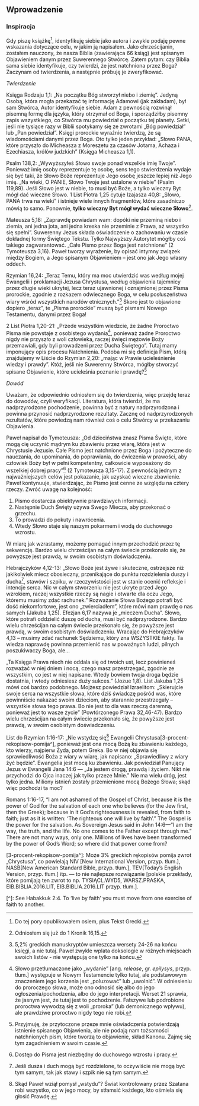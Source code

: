 ## Wprowadzenie
### Inspiracja
Gdy piszę książkę[^dotychczasowe-ksiazki], identyfikuję siebie jako autora i zwykle podaję pewne wskazania dotyczące celu, w jakim ją napisałem. Jako chrześcijanin, zostałem nauczony, że nasza Biblia (zawierająca 66 ksiąg) jest spisanym Objawieniem danym przez Suwerennego Stwórcę. Zatem pytam: czy Biblia sama siebie identyfikuje, czy twierdzi, że jest natchniona przez Boga? Zaczynam od twierdzenia, a następnie próbuję je zweryfikować.

_Twierdzenie_

Księga Rodzaju 1,1: „Na początku Bóg stworzył niebo i ziemię”. Jedyną Osobą, która mogła przekazać tę informację Adamowi (jak zakładam), był sam Stwórca, Autor identyfikuje siebie. Adam z pewnością rozwinął pisemną formę dla języka, który otrzymał od Boga, i sporządziłby pisemny zapis wszystkiego, co Stwórca mu powiedział o początku tej planety. Setki, jeśli nie tysiące razy w Biblii spotykamy się ze zwrotami „Bóg powiedział” lub „Pan powiedział”. Księgi prorockie wyraźnie twierdzą, że są wiadomościami danymi przez Boga. Oto tylko jeden przykład: „Słowo PANA, które przyszło do Micheasza z Moreszetu za czasów Jotama, Achaza i Ezechiasza, królów judzkich” (Księga Micheasza 1,1).

Psalm 138,2: „Wywyższyłeś Słowo swoje ponad wszelkie imię Twoje”. Ponieważ imię osoby reprezentuje tę osobę, sens tego stwierdzenia wydaje się być taki, że Słowo Boże reprezentuje Jego osobę jeszcze lepiej niż Jego imię. „Na wieki, O PANIE, Słowo Twoje jest ustalone w niebie” (Psalm 119,89). Jeśli Słowo jest w niebie, to musi być Boże, a tylko wieczny Byt mógł dać wieczne Słowo. 1 List Piotra 1,25 cytuje Izajasza 40,8: „Słowo, PANA trwa na wieki” i istnieje wiele innych fragmentów, które zasadniczo mówią to samo. Ponownie, **tylko wieczny Byt mógł wydać wieczne Słowo**[^wieczne-slowo].

Mateusza 5,18: „Zaprawdę powiadam wam: dopóki nie przeminą niebo i ziemia, ani jedna jota, ani jedna kreska nie przeminie z Prawa, aż wszystko się spełni”. Suwerenny Jezus składa oświadczenie o zachowaniu w czasie dokładnej formy Świętego Tekstu. Tylko Najwyższy Autorytet mógłby coś takiego zagwarantować. „Całe Pismo przez Boga jest natchnione” (2 Tymoteusza 3,16). Paweł tworzy wyrażenie, by opisać intymny związek między Bogiem, a Jego spisanym Objawieniem – jest ono jak Jego własny oddech.

Rzymian 16,24: „Teraz Temu, który ma moc utwierdzić was według mojej Ewangelii i proklamacji Jezusa Chrystusa, według objawienia tajemnicy przez długie wieki ukrytej, lecz teraz ujawnionej i oznajmionej przez Pisma prorockie, zgodnie z rozkazem odwiecznego Boga, w celu posłuszeństwa wiary wśród wszystkich narodów etnicznych.”[^pawel-doksologie-w-listach] Skoro jest to objawione dopiero „teraz”, te „Pisma prorockie” muszą być pismami Nowego Testamentu, danymi przez Boga!

2 List Piotra 1,20-21: „Przede wszystkim wiedzcie, że żadne Proroctwo Pisma nie powstaje z osobistego wydania[^slowo-uwolnic], ponieważ żadne Proroctwo nigdy nie przyszło z woli człowieka, raczej święci mężowie Boży przemawiali, gdy byli prowadzeni przez Ducha Świętego”. Tutaj mamy imponujący opis procesu Natchnienia. Podoba mi się definicja Pism, którą znajdujemy w Liście do Rzymian 2,20: „mając w Prawie ucieleśnienie wiedzy i prawdy”. Któż, jeśli nie Suwerenny Stwórca, mógłby stworzyć spisane Objawienie, które ucieleśnia poznanie i prawdę?[^przytoczone-oswiadczenia-nie-podaja-tozsamosci]

_Dowód_

Uważam, że odpowiednio odniosłem się do twierdzenia, więc przejdę teraz do dowodów, czyli weryfikacji. Literatura, która twierdzi, że ma nadprzyrodzone pochodzenie, powinna być z natury nadprzyrodzona i powinna przynosić nadprzyrodzone rezultaty. Zacznę od nadprzyrodzonych rezultatów, które powiedzą nam również coś o celu Stwórcy w przekazaniu Objawienia.

Paweł napisał do Tymoteusza: „Od dzieciństwa znasz Pisma Święte, które mogą cię uczynić mądrym ku zbawieniu przez wiarę, która jest w Chrystusie Jezusie. Całe Pismo jest natchnione przez Boga i pożyteczne do nauczania, do upominania, do poprawiania, do ćwiczenia w prawości, aby człowiek Boży był w pełni kompetentny, całkowicie wyposażony do wszelkiej dobrej pracy”[^dostep-do-pisma] (2 Tymoteusza 3,15-17). Z pewnością jednym z najważniejszych celów jest pokazanie, jak uzyskać wieczne zbawienie. Paweł kontynuuje, stwierdzając, że Pismo jest cenne ze względu na cztery rzeczy. Zwróć uwagę na kolejność: 

1. Pismo dostarcza obiektywnie prawdziwych informacji.
2. Następnie Duch Święty używa Swego Miecza, aby przekonać o grzechu.
3. To prowadzi do pokuty i nawrócenia.
4. Wtedy Słowo staje się naszym pokarmem i wodą do duchowego wzrostu.

W miarę jak wzrastamy, możemy pomagać innym przechodzić przez tę sekwencję. Bardzo wielu chrześcijan na całym świecie przekonało się, że powyższe jest prawdą, w swoim osobistym doświadczeniu.

Hebrajczyków 4,12-13: „Słowo Boże jest żywe i skuteczne, ostrzejsze niż jakikolwiek miecz obosieczny, przenikające do punktu rozdzielenia duszy i ducha[^dusza-i-duch], stawów i szpiku, w rzeczywistości jest w stanie ocenić refleksje i intencje serca. Nic w całym stworzeniu nie jest ukryte przed Jego wzrokiem, raczej wszystkie rzeczy są nagie i otwarte dla oczu Jego, któremu musimy zdać rachunek.” Rozważanie Słowa Bożego potrafi być dość niekomfortowe, jest ono „zwierciadłem”, które mówi nam prawdę o nas samych (Jakuba 1,25). Efezjan 6,17 nazywa je „mieczem Ducha”. Słowo, które potrafi oddzielić duszę od ducha, musi być nadprzyrodzone. Bardzo wielu chrześcijan na całym świecie przekonało się, że powyższe jest prawdą, w swoim osobistym doświadczeniu. Wracając do Hebrajczyków 4,13 – musimy zdać rachunek Sędziemu, który zna WSZYSTKIE fakty. Ta wiedza naprawdę powinna przemienić nas w poważnych ludzi, pilnych poszukiwaczy Boga, ale…

„Ta Księga Prawa niech nie oddala się od twoich ust, lecz powinieneś rozważać w niej dniem i nocą, czego masz przestrzegać, zgodnie ze wszystkim, co jest w niej napisane. Wtedy bowiem twoja droga będzie dostatnia, i wtedy odniesiesz duży sukces.” (Jozue 1,8). List Jakuba 1,25 mówi coś bardzo podobnego. Mojżesz powiedział Izraelitom: „Skierujcie swoje serca na wszystkie słowa, które dziś świadczę pośród was, które powinniście nakazać swoim dzieciom, aby starannie przestrzegały – wszystkie słowa tego prawa. Bo nie jest to dla was rzeczą daremną, ponieważ jest to wasze życie” (Powtórzonego Prawa 32,46-47). Bardzo wielu chrześcijan na całym świecie przekonało się, że powyższe jest prawdą, w swoim osobistym doświadczeniu.

List do Rzymian 1:16-17: „Nie wstydzę się[^pomysl-wstydu] Ewangelii Chrystusa[3-procent-rekopisow-pomija^], ponieważ jest ona mocą Bożą ku zbawieniu każdego, kto wierzy, najpierw Żyda, potem Greka. Bo w niej objawia się sprawiedliwość Boża z wiary w wiarę, jak napisano: „Sprawiedliwy z wiary żyć będzie”. Ewangelia jest mocą ku zbawieniu. Jak powiedział Panujący Jezus w Ewangelii Jana 14:6 — „Ja jestem drogą, prawdą i życiem. Nikt nie przychodzi do Ojca inaczej jak tylko przeze Mnie.” Nie ma wielu dróg, jest tylko jedna. Miliony istnień zostały przemienione mocą Bożego Słowa; skąd więc pochodzi ta moc?

Romans 1:16-17, “I am not ashamed of the Gospel of Christ, because it is the power of God for the salvation of each one who believes (for the Jew first, then the Greek); because in it God’s righteousness is revealed, from faith to faith; just as it is written: ‘The righteous one will live by faith’.” The Gospel is the power for the salvation. As Sovereign Jesus said in John 14:6—“I am the way, the truth, and the life. No one comes to the Father except through me.” There are not many ways, only one. Millions of lives have been transformed by the power of God’s Word; so where did that power come from?

[^dotychczasowe-ksiazki]: Do tej pory opublikowałem osiem, plus Tekst Grecki.

[^wieczne-slowo]: Odniosłem się już do 1 Kronik 16,15.

[^pawel-doksologie-w-listach]: 5,2% greckich manuskryptów umieszcza wersety 24-26 na końcu księgi, a nie tutaj. Paweł zwykle wplata doksologie w różnych miejscach swoich listów - nie występują one tylko na końcu.

[^slowo-uwolnic]: Słowo przetłumaczone jako „wydanie” [ang. _release_, gr. _epilysys_, przyp. tłum.] występuje w Nowym Testamencie tylko tutaj, ale podstawowym znaczeniem jego korzenia jest „poluzować” lub „uwolnić”. W odniesieniu do proroczego słowa, może ono odnosić się albo do jego ogłoszenia/pochodzenia, albo do jego interpretacji. Werset 21 sprawia, że jasnym jest, że tutaj jest to pochodzenie. Fałszywe lub podrobione proroctwa wywodzą się z woli „proroka” (lub demonicznego wpływu), ale prawdziwe proroctwo nigdy tego nie robi.

[^przytoczone-oswiadczenia-nie-podaja-tozsamosci]: Przyjmuję, że przytoczone przeze mnie oświadczenia potwierdzają istnienie spisanego Objawienia, ale nie podają nam tożsamości natchnionych pism, które tworzą to objawienie, skład Kanonu. Zajmę się tym zagadnieniem w swoim czasie.

[^dostep-do-pisma]: Dostęp do Pisma jest niezbędny do duchowego wzrostu i pracy.

[^dusza-i-duch]: Jeśli dusza i duch mogą być rozdzielone, to oczywiście nie mogą być tym samym, tak jak stawy i szpik nie są tym samym.

[^pomysl-wstydu]: Skąd Paweł wziął pomysł „wstydu”? Świat kontrolowany przez Szatana robi wszystko, co w jego mocy, by stłamsić każdego, kto ośmiela się głosić Prawdę.

[3-procent-rekopisow-pomija^]: Może 3% greckich rękopisów pomija zwrot „Chrystusa”, co powielają NIV [New International Version, przyp. tłum.], NASB[New American Standard Bible, przyp. tłum.], TEV[Today’s English Version, przyp. tłum.] itp. — to nie najlepsze rozwiązanie [polskie przekłady, które pomijają ten zwrot to np. TYSIĄCL.WYD5, WARSZ.PRASKA, EIB.BIBLIA.2016.LIT, EIB.BIBLIA.2016.LIT przyp. tłum.].

[^]: See Habakkuk 2:4. To ‘live by faith’ you must move from one exercise of faith to another.
